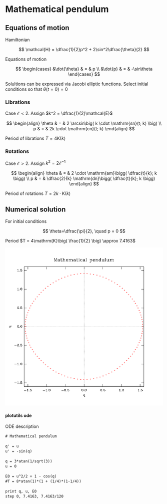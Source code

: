 # Mathematical pendulum

## Equations of motion

Hamiltonian

$$
\mathcal{H} = \dfrac{1}{2}p^2 + 2\sin^2\dfrac{\theta}{2}
$$

Equations of motion

$$
\begin{cases}
&\dot{\theta} & = & p \\
&\dot{p} & = & -\sin\theta
\end{cases}
$$

Solultions can be expressed via Jacobi elliptic functions. Select initial conditions so that $\theta(t = 0) = 0$

### Librations

Case $\mathcal{E} < 2$. Assign $k^2 = \dfrac{1}{2}\mathcal{E}$

$$
\begin{align}
\theta & = & 2 \arcsin\big( k \cdot \mathrm{sn}(t; k) \big) \\
p & = & 2k \cdot \mathrm{cn}(t; k)
\end{align}
$$

Period of librations $T = 4\mathrm{K}(k)$

### Rotations

Case $\mathcal{E} > 2$. Assign $k^2 = 2\mathcal{E}^{-1}$

$$
\begin{align}
\theta & = & 2 \cdot \mathrm{am}\bigg( \dfrac{t}{k}; k \bigg) \\
p & = & \dfrac{2}{k} \mathrm{dn}\bigg( \dfrac{t}{k}; k \bigg)
\end{align}
$$

Period of rotations $T = 2k \cdot \mathrm{K}(k)$

## Numerical solution

For initial conditions

$$
\theta=\dfrac{\pi}{2}, \quad p = 0
$$

Period $T = 4\mathrm{K}\big( \frac{1}{2} \big) \approx 7.4163$

![phase space orbit](plotutils/orbit.png)

#### plotutils ode

ODE description

```
# Mathematical pendulum

q' = u
u' = -sin(q)

q = 3*atan(1/sqrt(3))
u = 0

E0 = u^2/2 + 1 - cos(q)
#T = 8*atan(1)*(1 + (1/4)*(1-1/4))

print q, u, E0
step 0, 7.4163, 7.4163/120
```
